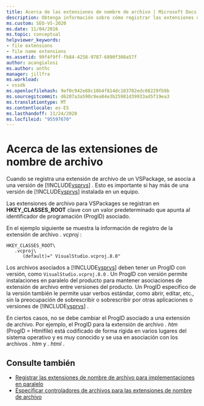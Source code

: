 ```yaml
---
title: Acerca de las extensiones de nombre de archivo | Microsoft Docs
description: Obtenga información sobre cómo registrar las extensiones de nombre de archivo para VSPackages y asociarlas a una versión específica de Visual Studio.
ms.custom: SEO-VS-2020
ms.date: 11/04/2016
ms.topic: conceptual
helpviewer_keywords:
- file extensions
- file name extensions
ms.assetid: 99f4f9ff-fb84-4258-9787-6890f308a57f
author: acangialosi
ms.author: anthc
manager: jillfra
ms.workload:
- vssdk
ms.openlocfilehash: 9ef0c942e88c10b4f814dc103702edc08229fb9b
ms.sourcegitcommit: d6207a3a590c9ea84e3b25981d39933ad5f19ea3
ms.translationtype: MT
ms.contentlocale: es-ES
ms.lasthandoff: 11/24/2020
ms.locfileid: "95597670"
---
```

# <a name="about-file-name-extensions"></a>Acerca de las extensiones de nombre de archivo
Cuando se registra una extensión de archivo de un VSPackage, se asocia a una versión de [!INCLUDE[vsprvs](../code-quality/includes/vsprvs_md.md)] . Esto es importante si hay más de una versión de [!INCLUDE[vsprvs](../code-quality/includes/vsprvs_md.md)] instalada en un equipo.

 Las extensiones de archivo para VSPackages se registran en **HKEY_CLASSES_ROOT** clave con un valor predeterminado que apunta al identificador de programación (ProgID) asociado.

 En el ejemplo siguiente se muestra la información de registro de la extensión de archivo *. vcproj* :

```
HKEY_CLASSES_ROOT\
   .vcproj\
      (default)=" VisualStudio.vcproj.8.0"
```

 Los archivos asociados a [!INCLUDE[vsprvs](../code-quality/includes/vsprvs_md.md)] deben tener un ProgID con versión, como `VisualStudio.vcproj.8.0` . Un ProgID con versión permite instalaciones en paralelo del producto para mantener asociaciones de extensión de archivo entre versiones del producto. Un ProgID específico de la versión también le permite usar verbos estándar, como abrir, editar, etc., sin la preocupación de sobrescribir o sobrescribir por otras aplicaciones o versiones de [!INCLUDE[vsprvs](../code-quality/includes/vsprvs_md.md)] .

 En ciertos casos, no se debe cambiar el ProgID asociado a una extensión de archivo. Por ejemplo, el ProgID para la extensión de archivo *. htm* (ProgID = Htmlfile) está codificado de forma rígida en varios lugares del sistema operativo y es muy conocido y se usa en asociación con los archivos *. htm* y *. html* .

## <a name="see-also"></a>Consulte también
- [Registrar las extensiones de nombre de archivo para implementaciones en paralelo](../extensibility/registering-file-name-extensions-for-side-by-side-deployments.md)
- [Especificar controladores de archivos para las extensiones de nombre de archivo](../extensibility/specifying-file-handlers-for-file-name-extensions.md)
